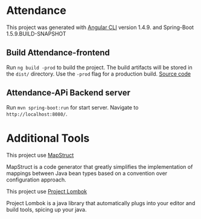 # Attendance

This project was generated with [Angular CLI](https://github.com/angular/angular-cli) version 1.4.9. and Spring-Boot 1.5.9.BUILD-SNAPSHOT

## Build Attendance-frontend 

Run `ng build -prod` to build the project. The build artifacts will be stored in the `dist/` directory. Use the `-prod` flag for a production build.
[Source code](https://github.com/faltdor/attendance-api-test/tree/master/Attendance-API/Attendance-fronted)

## Attendance-APi Backend server

Run `mvn spring-boot:run` for start server. Navigate to `http://localhost:8080/`.

# Additional Tools
This project use [MapStruct](http://mapstruct.org/)

MapStruct is a code generator that greatly simplifies the implementation of mappings between Java bean types based on a convention over configuration approach.

This project use [Project Lombok](https://projectlombok.org/)

Project Lombok is a java library that automatically plugs into your editor and build tools, spicing up your java.



